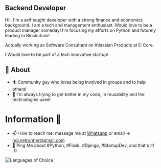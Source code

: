 ## Backend Developer           
Hi!, I'm a self taught developer with a strong finance and economics background. I am a tech and management enthusiast. Would love to be a product manager someday! I'm focusing my efforts on Python and futurely leading to Blockchain!

Actually working as Software Consultant on Atlassian Products at E-Core.

I Would love to be part of a tech innovative startup!

## 🧐 About
- 🏄‍ Community guy who loves being involved in groups and to help others!
- 🌱 I'm always trying to get better in my code, in reusability and the technologies used!

# Information 🤔
- 📫 How to reach me: message me at [Whatsapp](https://wa.me/+5547996235834) or email -> ngj.netrunner@gmail.com
- 💬 Ping Me about #Python, #Flask, #Django, #StartupDev, and that's it! :D 

![Languages of Choice](https://github-readme-stats.vercel.app/api/top-langs/?username=ngeorgj&layout=compact&theme=dracula)
